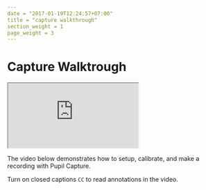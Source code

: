 ```yaml
---
date = "2017-01-19T12:24:57+07:00"
title = "capture walkthrough"
section_weight = 1
page_weight = 3
---
```


# Capture Walktrough

<iframe src="https://www.youtube.com/embed/Fxll-vPFa90" ></iframe>

The video below demonstrates how to setup, calibrate, and make a recording with Pupil Capture.

Turn on closed captions `CC` to read annotations in the video.